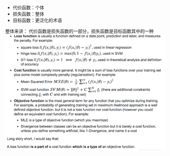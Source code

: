 - 代价函数：个体
- 损失函数：整体
- 目标函数：更泛化的术语

整体来讲：
代价函数是损失函数的一部分，损失函数是目标函数其中的一种
![](https://raw.githubusercontent.com/fray-hao/images/master/20190401081150.png)